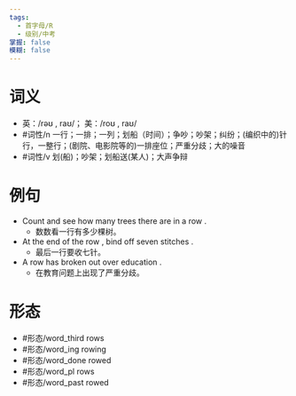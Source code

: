 ```yaml
---
tags:
  - 首字母/R
  - 级别/中考
掌握: false
模糊: false
---
```

# 词义
- 英：/rəʊ , raʊ/； 美：/roʊ , raʊ/
- #词性/n  一行；一排；一列；划船（时间）；争吵；吵架；纠纷；(编织中的)针行，一整行；(剧院、电影院等的)一排座位；严重分歧；大的噪音
- #词性/v  划(船)；吵架；划船送(某人)；大声争辩
# 例句
- Count and see how many trees there are in a row .
	- 数数看一行有多少棵树。
- At the end of the row , bind off seven stitches .
	- 最后一行要收七针。
- A row has broken out over education .
	- 在教育问题上出现了严重分歧。
# 形态
- #形态/word_third rows
- #形态/word_ing rowing
- #形态/word_done rowed
- #形态/word_pl rows
- #形态/word_past rowed
